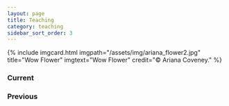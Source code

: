 ```yaml
---
layout: page
title: Teaching
category: teaching
sidebar_sort_order: 3
---
```



{% include imgcard.html imgpath="/assets/img/ariana_flower2.jpg" title="Wow Flower" imgtext="Wow Flower" credit="&copy; Ariana Coveney." %}

### Current


### Previous
